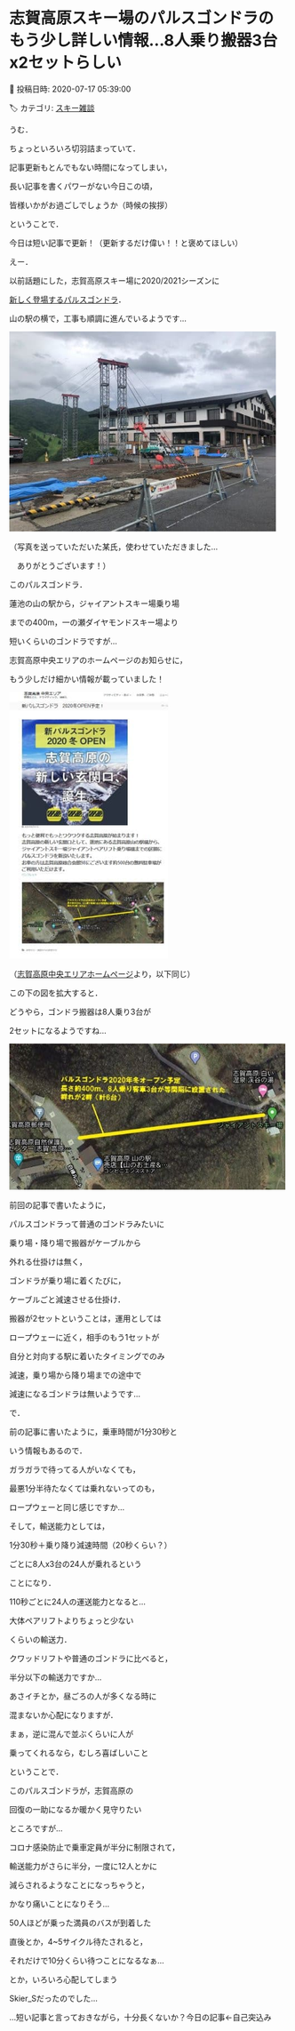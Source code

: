 # 志賀高原スキー場のパルスゴンドラのもう少し詳しい情報…8人乗り搬器3台x2セットらしい

📅 投稿日時: 2020-07-17 05:39:00

🏷️ カテゴリ: [スキー雑談](c1f9d2cb7478308da16419928ea3945e9.md)

うむ．


ちょっといろいろ切羽詰まっていて．


記事更新もとんでもない時間になってしまい，


長い記事を書くパワーがない今日この頃，


皆様いかがお過ごしでしょうか（時候の挨拶）





ということで．


今日は短い記事で更新！（更新するだけ偉い！！と褒めてほしい）





えー．


以前話題にした，志賀高原スキー場に2020/2021シーズンに


[新しく登場するパルスゴンドラ](ec28c2df866cada7c6854eed042fb3c6c.md)．





山の駅の横で，工事も順調に進んでいるようです…




![7386b4e3aa7cd728a2c9a69788a9e252.jpg](images/7386b4e3aa7cd728a2c9a69788a9e252.jpg)




（写真を送っていただいた某氏，使わせていただきました…


　ありがとうございます！）





このパルスゴンドラ．


蓮池の山の駅から，ジャイアントスキー場乗り場


までの400m，一の瀬ダイヤモンドスキー場より


短いくらいのゴンドラですが…


志賀高原中央エリアのホームページのお知らせに，


もう少しだけ細かい情報が載っていました！







![cb221def55d9f2d6114fc71ca1ff0802.jpg](images/cb221def55d9f2d6114fc71ca1ff0802.jpg)




（[志賀高原中央エリアホームページ](http://shigakogen.co.jp/archives/6604)より，以下同じ）





この下の図を拡大すると．


どうやら，ゴンドラ搬器は8人乗り3台が


2セットになるようですね…




![82d2a71a994a9c2a981afb1166ebcf1a.jpg](images/82d2a71a994a9c2a981afb1166ebcf1a.jpg)







前回の記事で書いたように，


パルスゴンドラって普通のゴンドラみたいに


乗り場・降り場で搬器がケーブルから


外れる仕掛けは無く，


ゴンドラが乗り場に着くたびに，


ケーブルごと減速させる仕掛け．





搬器が2セットということは，運用としては


ロープウェーに近く，相手のもう1セットが


自分と対向する駅に着いたタイミングでのみ


減速，乗り場から降り場までの途中で


減速になるゴンドラは無いようです…





で．


前の記事に書いたように，乗車時間が1分30秒と


いう情報もあるので．


ガラガラで待ってる人がいなくても，


最悪1分半待たなくては乗れないってのも，


ロープウェーと同じ感じですか…





そして，輸送能力としては，


1分30秒＋乗り降り減速時間（20秒くらい？）


ごとに8人x3台の24人が乗れるという


ことになり．


110秒ごとに24人の運送能力となると…


大体ペアリフトよりちょっと少ない


くらいの輸送力．


クワッドリフトや普通のゴンドラに比べると，


半分以下の輸送力ですか…





あさイチとか，昼ごろの人が多くなる時に


混まないか心配になりますが．


まぁ，逆に混んで並ぶくらいに人が


乗ってくれるなら，むしろ喜ばしいこと


ということで．


このパルスゴンドラが，志賀高原の


回復の一助になるか暖かく見守りたい


ところですが…





コロナ感染防止で乗車定員が半分に制限されて，


輸送能力がさらに半分，一度に12人とかに


減らされるようなことになっちゃうと，


かなり痛いことになりそう…


50人ほどが乗った満員のバスが到着した


直後とか，4~5サイクル待たされると，


それだけで10分くらい待つことになるなぁ…


とか，いろいろ心配してしまう


Skier_Sだったのでした…





…短い記事と言っておきながら，十分長くないか？今日の記事←自己突込み
